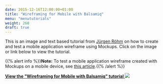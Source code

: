 ```yaml
---
date: 2015-12-16T12:00:00+01:00
title: "Wireframing for Mobile with Balsamiq"
menu: "menututorials"
weight: 260
draft: true
---
```


This is an image and text based tutorial from [Jürgen Röhm](http://www.jroehm.com/) on how to create and test a mobile application wireframe using Mockups. Click on the image or link below to view the tutorial.

{{% alert info %}}**Note:** To test a mobile application wireframe created with Mockups on a mobile device, see [this article](/tutorials/mobileapptest).{{% /alert %}}

[**View the "Wireframing for Mobile with Balsamiq" tutorial**
![](http://www.jroehm.com/wp-content/uploads/2013/10/Bildschirmfoto-2013-10-15-um-11.18.21.png)](http://www.jroehm.com/2013/10/wireframing-for-mobile-with-balsamiq/)